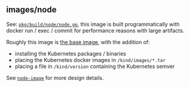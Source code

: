 ## images/node

See: [`pkg/build/node/node.go`][pkg/build/node/node.go], this
image is built programmatically with docker run / exec / commit for performance
reasons with large artifacts.

Roughly this image is [the base image](./../base), with the addition of:
 - installing the Kubernetes packages / binaries
 - placing the Kubernetes docker images in `/kind/images/*.tar`
 - placing a file in `/kind/version` containing the Kubernetes semver

See [`node-image`][node-image.md] for more design details.

[pkg/build/node/node.go]: ./../../pkg/build/node/node.go
[node-image.md]: https://kind.sigs.k8s.io/docs/design/node-image
